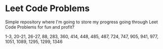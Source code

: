 # Leet Code Problems

Simple repository where I'm going to store my progress going through Leet Code Problems for fun and profit?

1-3, 20-21, 26-27, 88, 283, 360, 414, 448, 485, 487, 724, 747, 905, 941, 977, 1051, 1089, 1295, 1299, 1346
